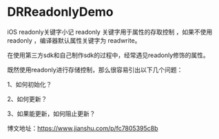 # DRReadonlyDemo
iOS readonly关键字小记
readonly 关键字用于属性的存取控制 ，如果不使用readonly ，编译器默认属性关键字为 readwrite。

在使用第三方sdk和自己制作sdk的过程中，经常遇见readonly修饰的属性。

既然使用readonly进行存储控制，那么很容易引出以下几个问题：

1、如何初始化？

2、如何更新？

3、如果能更新，如何阻止更新？

博文地址：https://www.jianshu.com/p/fc7805395c8b

